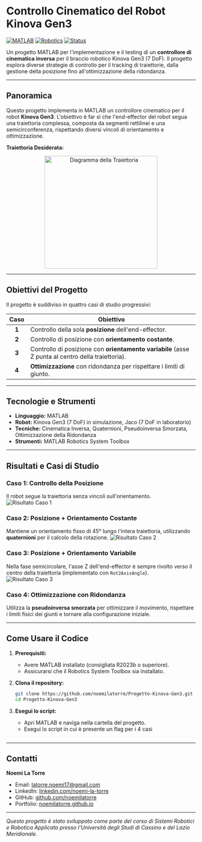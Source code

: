 # Controllo Cinematico del Robot Kinova Gen3

[![MATLAB](https://img.shields.io/badge/MATLAB-R2023b-orange?logo=mathworks)](https://www.mathworks.com/)
[![Robotics](https://img.shields.io/badge/Robotics-Kinova%20Gen3-blue)](https://www.kinovarobotics.com/)
[![Status](https://img.shields.io/badge/Status-Completed-success)]()

Un progetto MATLAB per l'implementazione e il testing di un **controllore di cinematica inversa** per il braccio robotico Kinova Gen3 (7 DoF). Il progetto esplora diverse strategie di controllo per il tracking di traiettorie, dalla gestione della posizione fino all'ottimizzazione della ridondanza.

---

## Panoramica

Questo progetto implementa in MATLAB un controllore cinematico per il robot **Kinova Gen3**. L'obiettivo è far sì che l'end-effector del robot segua una traiettoria complessa, composta da segmenti rettilinei e una semicirconferenza, rispettando diversi vincoli di orientamento e ottimizzazione.

**Traiettoria Desiderata:**
<center>
<img src="https://github.com/user-attachments/assets/e055772a-ed1b-436a-9ab4-45c34f6d1ae1" width="300" alt="Diagramma della Traiettoria">
</center>

---

## Obiettivi del Progetto

Il progetto è suddiviso in quattro casi di studio progressivi:

| Caso | Obiettivo | 
|:----:|-----------|
| **1** | Controllo della sola **posizione** dell'end-effector. | 
| **2** | Controllo di posizione con **orientamento costante**. | 
| **3** | Controllo di posizione con **orientamento variabile** (asse Z punta al centro della traiettoria). | 
| **4** | **Ottimizzazione** con ridondanza per rispettare i limiti di giunto. | 

---

## Tecnologie e Strumenti

- **Linguaggio:** MATLAB
- **Robot:** Kinova Gen3 (7 DoF) in simulazione, Jaco (7 DoF in laboratorio)
- **Tecniche:** Cinematica Inversa, Quaternioni, Pseudoinversa Smorzata, Ottimizzazione della Ridondanza
- **Strumenti:** MATLAB Robotics System Toolbox

---

## Risultati e Casi di Studio

### Caso 1: Controllo della Posizione
Il robot segue la traiettoria senza vincoli sull'orientamento.
![Risultato Caso 1](https://github.com/user-attachments/assets/5eb3a7b8-4f60-4795-9b6a-2bac86539014)

### Caso 2: Posizione + Orientamento Costante
Mantiene un orientamento fisso di 45° lungo l'intera traiettoria, utilizzando **quaternioni** per il calcolo della rotazione.
![Risultato Caso 2](https://github.com/user-attachments/assets/b3bee8dd-4172-412b-bbf9-bdacf6ce3bbc)

### Caso 3: Posizione + Orientamento Variabile
Nella fase semicircolare, l'asse Z dell'end-effector è sempre rivolto verso il centro della traiettoria (implementato con `Rot2AxisAngle`).
![Risultato Caso 3](https://github.com/user-attachments/assets/a948569a-8134-4a69-a744-79d96105df7e)

### Caso 4: Ottimizzazione con Ridondanza
Utilizza la **pseudoinversa smorzata** per ottimizzare il movimento, rispettare i limiti fisici dei giunti e tornare alla configurazione iniziale.

---

## Come Usare il Codice

1.  **Prerequisiti:**
    - Avere MATLAB installato (consigliata R2023b o superiore).
    - Assicurarsi che il Robotics System Toolbox sia installato.

2.  **Clona il repository:**
    ```bash
    git clone https://github.com/noemilatorre/Progetto-Kinova-Gen3.git
    cd Progetto-Kinova-Gen3
    ```

3.  **Esegui lo script:**
    - Apri MATLAB e naviga nella cartella del progetto.
    - Esegui lo script in cui è presente un flag per i 4 casi
      ```

---

## Contatti

**Noemi La Torre**

- Email: latorre.noemi17@gmail.com
- LinkedIn: [linkedin.com/noemi-la-torre](https://www.linkedin.com/in/noemi-la-torre)
- GitHub: [github.com/noemilatorre](https://github.com/noemilatorre)
- Portfolio: [noemilatorre.github.io](https://noemilatorre.github.io)

---
*Questo progetto è stato sviluppato come parte del corso di Sistemi Robotici e Robotica Applicata presso l'Università degli Studi di Cassino e del Lazio Meridionale.*
